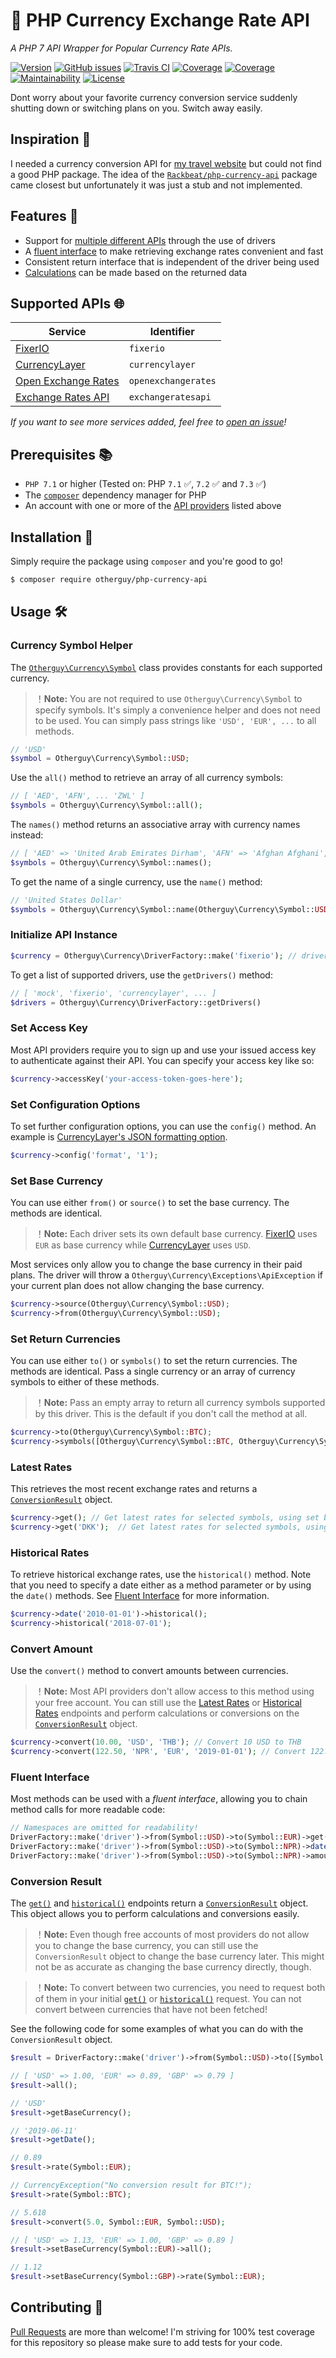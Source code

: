 # 💱 PHP Currency Exchange Rate API
_A PHP 7 API Wrapper for Popular Currency Rate APIs._

[![Version](https://img.shields.io/packagist/v/otherguy/php-currency-api.svg?style=flat-square)](https://packagist.org/packages/otherguy/php-currency-api)
[![GitHub issues](https://img.shields.io/github/issues/otherguy/php-currency-api.svg?style=flat-square)](https://github.com/otherguy/php-currency-api/issues)
[![Travis CI](https://img.shields.io/travis/otherguy/php-currency-api.svg?style=flat-square)](https://travis-ci.com/otherguy/php-currency-api)
[![Coverage](https://img.shields.io/coveralls/otherguy/php-currency-api.svg?style=flat-square)](https://coveralls.io/github/otherguy/php-currency-api?branch=master)
[![Coverage](https://img.shields.io/codeclimate/coverage-letter/otherguy/php-currency-api.svg?style=flat-square)](https://codeclimate.com/github/otherguy/php-currency-api)
[![Maintainability](https://img.shields.io/codeclimate/maintainability/otherguy/php-currency-api.svg?style=flat-square)](https://codeclimate.com/github/otherguy/php-currency-api)
[![License](https://img.shields.io/github/license/otherguy/php-currency-api.svg?style=flat-square)](LICENSE.md)

Dont worry about your favorite currency conversion service suddenly shutting down or switching plans on you. Switch away easily.

## Inspiration 💅
I needed a currency conversion API for [my travel website]() but could not find a good PHP package. The idea of the
[`Rackbeat/php-currency-api`](https://github.com/Rackbeat/php-currency-api) package came closest but unfortunately it
was just a stub and not implemented.

## Features 🌈
* Support for [multiple different APIs](#supported-apis-) through the use of drivers
* A [fluent interface](#fluent-interface) to make retrieving exchange rates convenient and fast
* Consistent return interface that is independent of the driver being used
* [Calculations](#conversion-result) can be made based on the returned data

## Supported APIs 🌐
| Service                                              | Identifier          |
|------------------------------------------------------|---------------------|
| [FixerIO](https://fixer.io)                          | `fixerio`           |
| [CurrencyLayer](https://currencylayer.com)           | `currencylayer`     |
| [Open Exchange Rates](https://openexchangerates.org) | `openexchangerates` |
| [Exchange Rates API](https://exchangeratesapi.io)    | `exchangeratesapi`  |

_If you want to see more services added, feel free to [open an issue](https://github.com/otherguy/php-currency-api/issues)!_

## Prerequisites 📚
* `PHP 7.1` or higher (Tested on: PHP `7.1` ✅, `7.2` ✅ and `7.3` ✅)
* The [`composer`](https://getcomposer.org) dependency manager for PHP
* An account with one or more of the [API providers](#supported-apis-) listed above

## Installation 🚀
Simply require the package using `composer` and you're good to go!

```bash
$ composer require otherguy/php-currency-api
```

## Usage 🛠

### Currency Symbol Helper
The [`Otherguy\Currency\Symbol`](src/Symbol.php) class provides constants for each supported currency.

> ！**Note:** You are not required to use `Otherguy\Currency\Symbol` to specify symbols. It's simply a convenience helper
> and does not need to be used. You can simply pass strings like `'USD', 'EUR', ...` to all methods.

```php
// 'USD'
$symbol = Otherguy\Currency\Symbol::USD;
```

Use the `all()` method to retrieve an array of all currency symbols:

```php
// [ 'AED', 'AFN', ... 'ZWL' ]
$symbols = Otherguy\Currency\Symbol::all();
```

The `names()` method returns an associative array with currency names instead:

```php
// [ 'AED' => 'United Arab Emirates Dirham', 'AFN' => 'Afghan Afghani', ... ]
$symbols = Otherguy\Currency\Symbol::names(); 
```

To get the name of a single currency, use the `name()` method:

```php
// 'United States Dollar'
$symbols = Otherguy\Currency\Symbol::name(Otherguy\Currency\Symbol::USD); 
```

### Initialize API Instance
```php
$currency = Otherguy\Currency\DriverFactory::make('fixerio'); // driver identifier from supported drivers.
```

To get a list of supported drivers, use the `getDrivers()` method:

```php
// [ 'mock', 'fixerio', 'currencylayer', ... ]
$drivers = Otherguy\Currency\DriverFactory::getDrivers()
```

### Set Access Key
Most API providers require you to sign up and use your issued access key to authenticate against their API. You can
specify your access key like so:

```php
$currency->accessKey('your-access-token-goes-here');
```

### Set Configuration Options
To set further configuration options, you can use the `config()` method. An example is
[CurrencyLayer's JSON formatting option](https://currencylayer.com/documentation#format).

```php
$currency->config('format', '1');
```

### Set Base Currency
You can use either `from()` or `source()` to set the base currency. The methods are identical.

> ！**Note:** Each driver sets its own default base currency. [FixerIO](https://fixer.io) uses `EUR` as base currency
> while [CurrencyLayer](https://currencylayer.com) uses `USD`.

Most services only allow you to change the base currency in their paid plans. The driver will throw a 
`Otherguy\Currency\Exceptions\ApiException` if your current plan does not allow changing the base currency.

```php
$currency->source(Otherguy\Currency\Symbol::USD);
$currency->from(Otherguy\Currency\Symbol::USD);
```

### Set Return Currencies
You can use either `to()` or `symbols()` to set the return currencies. The methods are identical. Pass a single currency
or an array of currency symbols to either of these methods. 

> ！**Note:** Pass an empty array to return all currency symbols supported by this driver. This is the default if you
> don't call the method at all. 
 
```php
$currency->to(Otherguy\Currency\Symbol::BTC);
$currency->symbols([Otherguy\Currency\Symbol::BTC, Otherguy\Currency\Symbol::EUR, Otherguy\Currency\Symbol::USD]);
```

### Latest Rates
This retrieves the most recent exchange rates and returns a [`ConversionResult`](#conversion-result) object.

```php
$currency->get(); // Get latest rates for selected symbols, using set base currency
$currency->get('DKK');  // Get latest rates for selected symbols, using DKK as base currency
```

### Historical Rates
To retrieve historical exchange rates, use the `historical()` method. Note that you need to specify a date either as a
method parameter or by using the `date()` methods. See [Fluent Interface](#fluent-interface) for more information.

```php
$currency->date('2010-01-01')->historical();
$currency->historical('2018-07-01');
```

### Convert Amount
Use the `convert()` method to convert amounts between currencies.

> ！**Note:** Most API providers don't allow access to this method using your free account. You can still use the 
> [Latest Rates](#latest-rates) or [Historical Rates](#historical-rates) endpoints and perform calculations or conversions
> on the [`ConversionResult`](#conversion-result) object.

```php
$currency->convert(10.00, 'USD', 'THB'); // Convert 10 USD to THB
$currency->convert(122.50, 'NPR', 'EUR', '2019-01-01'); // Convert 122.50 NPR to EUR using the rates from January 1st, 2019
```

### Fluent Interface
Most methods can be used with a _fluent interface_, allowing you to chain method calls for more readable code:

```php
// Namespaces are omitted for readability! 
DriverFactory::make('driver')->from(Symbol::USD)->to(Symbol::EUR)->get();
DriverFactory::make('driver')->from(Symbol::USD)->to(Symbol::NPR)->date('2013-03-02')->historical();
DriverFactory::make('driver')->from(Symbol::USD)->to(Symbol::NPR)->amount(12.10)->convert();
```

### Conversion Result
The [`get()`](#latest-rates) and [`historical()`](#historical-rates) endpoints return a 
[`ConversionResult`](src/Results/ConversionResult.php) object. This object allows you to perform calculations and 
conversions easily.

> ！**Note:** Even though free accounts of most providers do not allow you to change the base currency, you can still
> use the `ConversionResult` object to change the base currency later. This might not be as accurate as changing the 
> base currency directly, though. 

> ！**Note:** To convert between two currencies, you need to request both of them in your initial [`get()`](#latest-rates) 
> or [`historical()`](#historical-rates) request. You can not convert between currencies that have not been fetched!

See the following code for some examples of what you can do with the `ConversionResult` object.

```php
$result = DriverFactory::make('driver')->from(Symbol::USD)->to([Symbol::EUR, Symbol::GBP])->get();

// [ 'USD' => 1.00, 'EUR' => 0.89, 'GBP' => 0.79 ]
$result->all();

// 'USD'
$result->getBaseCurrency();

// '2019-06-11'
$result->getDate();

// 0.89
$result->rate(Symbol::EUR);

// CurrencyException("No conversion result for BTC!");
$result->rate(Symbol::BTC);

// 5.618
$result->convert(5.0, Symbol::EUR, Symbol::USD);

// [ 'USD' => 1.13, 'EUR' => 1.00, 'GBP' => 0.89 ]
$result->setBaseCurrency(Symbol::EUR)->all();

// 1.12
$result->setBaseCurrency(Symbol::GBP)->rate(Symbol::EUR);
```

## Contributing 🚧
[Pull Requests](https://github.com/otherguy/php-currency-api/pulls) are more than welcome! I'm striving for 100% test 
coverage for this repository so please make sure to add tests for your code. 
